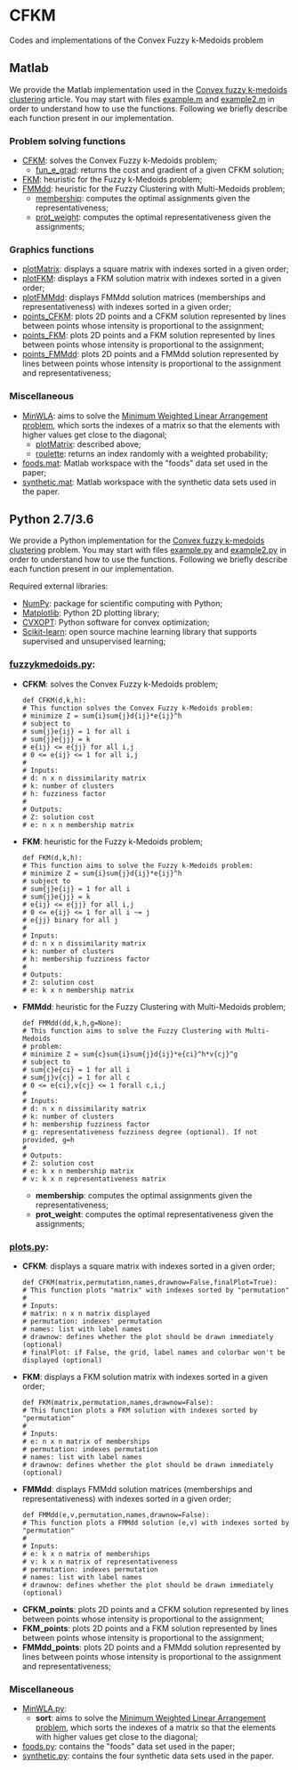 # CFKM
Codes and implementations of the Convex Fuzzy k-Medoids problem

## Matlab
We provide the Matlab implementation used in the [Convex fuzzy k-medoids clustering](https://doi.org/10.1016/j.fss.2020.01.001) article. You may start with files [example.m](https://github.com/danielnopinheiro/CFKM/blob/master/matlab/example.m) and [example2.m](https://github.com/danielnopinheiro/CFKM/blob/master/matlab/example2.m) in order to understand how to use the functions. Following we briefly describe each function present in our implementation.

### Problem solving functions
* [CFKM](https://github.com/danielnopinheiro/CFKM/blob/master/matlab/CFKM.m): solves the Convex Fuzzy k-Medoids problem;
  * [fun_e_grad](https://github.com/danielnopinheiro/CFKM/blob/master/matlab/fun_e_grad.m): returns the cost and gradient of a given CFKM solution;
* [FKM](https://github.com/danielnopinheiro/CFKM/blob/master/matlab/FKM.m): heuristic for the Fuzzy k-Medoids problem;
* [FMMdd](https://github.com/danielnopinheiro/CFKM/blob/master/matlab/FMMdd.m): heuristic for the Fuzzy Clustering with Multi-Medoids problem;
  * [membership](https://github.com/danielnopinheiro/CFKM/blob/master/matlab/membership.m): computes the optimal assignments given the representativeness;
  * [prot_weight](https://github.com/danielnopinheiro/CFKM/blob/master/matlab/prot_weight.m): computes the optimal representativeness given the assignments;

### Graphics functions
* [plotMatrix](https://github.com/danielnopinheiro/CFKM/blob/master/matlab/plotMatrix.m): displays a square matrix with indexes sorted in a given order;
* [plotFKM](https://github.com/danielnopinheiro/CFKM/blob/master/matlab/plotFKM.m): displays a FKM solution matrix with indexes sorted in a given order;
* [plotFMMdd](https://github.com/danielnopinheiro/CFKM/blob/master/matlab/plotFMMdd.m): displays FMMdd solution matrices (memberships and representativeness) with indexes sorted in a given order;
* [points_CFKM](https://github.com/danielnopinheiro/CFKM/blob/master/matlab/points_CFKM.m): plots 2D points and a CFKM solution represented by lines between points whose intensity is proportional to the assignment;
* [points_FKM](https://github.com/danielnopinheiro/CFKM/blob/master/matlab/points_FKM.m): plots 2D points and a FKM solution represented by lines between points whose intensity is proportional to the assignment;
* [points_FMMdd](https://github.com/danielnopinheiro/CFKM/blob/master/matlab/points_FMMdd.m): plots 2D points and a FMMdd solution represented by lines between points whose intensity is proportional to the assignment and representativeness;

### Miscellaneous
* [MinWLA](https://github.com/danielnopinheiro/CFKM/blob/master/matlab/MinWLA.m): aims to solve the [Minimum Weighted Linear Arrangement problem](https://doi.org/10.1016/0166-218X(93)E0168-X), which sorts the indexes of a matrix so that the elements with higher values get close to the diagonal;
  * [plotMatrix](https://github.com/danielnopinheiro/CFKM/blob/master/matlab/plotMatrix.m): described above;
  * [roulette](https://github.com/danielnopinheiro/CFKM/blob/master/matlab/roulette.m): returns an index randomly with a weighted probability;
* [foods.mat](https://github.com/danielnopinheiro/CFKM/blob/master/matlab/foods.mat): Matlab workspace with the "foods" data set used in the paper;
* [synthetic.mat](https://github.com/danielnopinheiro/CFKM/blob/master/matlab/synthetic.mat): Matlab workspace with the synthetic data sets used in the paper.

## Python 2.7/3.6
We provide a Python implementation for the [Convex fuzzy k-medoids clustering](https://doi.org/10.1016/j.fss.2020.01.001) problem. You may start with files [example.py](https://github.com/danielnopinheiro/CFKM/blob/master/python/example.py) and [example2.py](https://github.com/danielnopinheiro/CFKM/blob/master/python/example2.py) in order to understand how to use the functions. Following we briefly describe each function present in our implementation.

Required external libraries:
* [NumPy](https://www.numpy.org/): package for scientific computing with Python;
* [Matplotlib](https://matplotlib.org/): Python 2D plotting library;
* [CVXOPT](https://cvxopt.org/): Python software for convex optimization;
* [Scikit-learn](https://scikit-learn.org/stable/index.html): open source machine learning library that supports supervised and unsupervised learning;

### [fuzzykmedoids.py](https://github.com/danielnopinheiro/CFKM/blob/master/python/fuzzykmedoids.py):
* **CFKM**: solves the Convex Fuzzy k-Medoids problem;
  ```
  def CFKM(d,k,h):
  # This function solves the Convex Fuzzy k-Medoids problem:
  # minimize Z = sum{i}sum{j}d{ij}*e{ij}^h
  # subject to
  # sum{j}e{ij} = 1 for all i
  # sum{j}e{jj} = k
  # e{ij} <= e{jj} for all i,j
  # 0 <= e{ij} <= 1 for all i,j
  # 
  # Inputs:
  # d: n x n dissimilarity matrix
  # k: number of clusters
  # h: fuzziness factor
  # 
  # Outputs:
  # Z: solution cost
  # e: n x n membership matrix
  ```
* **FKM**: heuristic for the Fuzzy k-Medoids problem;
  ```
  def FKM(d,k,h):
  # This function aims to solve the Fuzzy k-Medoids problem:
  # minimize Z = sum{i}sum{j}d{ij}*e{ij}^h
  # subject to
  # sum{j}e{ij} = 1 for all i
  # sum{j}e{jj} = k
  # e{ij} <= e{jj} for all i,j
  # 0 <= e{ij} <= 1 for all i ~= j
  # e{jj} binary for all j
  # 
  # Inputs:
  # d: n x n dissimilarity matrix
  # k: number of clusters
  # h: membership fuzziness factor
  # 
  # Outputs:
  # Z: solution cost
  # e: k x n membership matrix
  ```
* **FMMdd**: heuristic for the Fuzzy Clustering with Multi-Medoids problem;
  ```
  def FMMdd(dd,k,h,g=None):
  # This function aims to solve the Fuzzy Clustering with Multi-Medoids
  # problem:
  # minimize Z = sum{c}sum{i}sum{j}d{ij}*e{ci}^h*v{cj}^g
  # subject to
  # sum{c}e{ci} = 1 for all i
  # sum{j}v{cj} = 1 for all c
  # 0 <= e{ci},v{cj} <= 1 forall c,i,j
  # 
  # Inputs:
  # d: n x n dissimilarity matrix
  # k: number of clusters
  # h: membership fuzziness factor
  # g: representativeness fuzziness degree (optional). If not provided, g=h
  # 
  # Outputs:
  # Z: solution cost
  # e: k x n membership matrix
  # v: k x n representativeness matrix
  ```
  * **membership**: computes the optimal assignments given the representativeness;
  * **prot_weight**: computes the optimal representativeness given the assignments;

### [plots.py](https://github.com/danielnopinheiro/CFKM/blob/master/python/plots.py):
* **CFKM**: displays a square matrix with indexes sorted in a given order;
  ```
  def CFKM(matrix,permutation,names,drawnow=False,finalPlot=True):
  # This function plots "matrix" with indexes sorted by "permutation"
  #
  # Inputs:
  # matrix: n x n matrix displayed
  # permutation: indexes' permutation
  # names: list with label names
  # drawnow: defines whether the plot should be drawn immediately (optional)
  # finalPlot: if False, the grid, label names and colorbar won't be displayed (optional)
  ```
* **FKM**: displays a FKM solution matrix with indexes sorted in a given order;
  ```
  def FKM(matrix,permutation,names,drawnow=False):
  # This function plots a FKM solution with indexes sorted by "permutation"
  # 
  # Inputs:
  # e: n x n matrix of memberships
  # permutation: indexes permutation
  # names: list with label names
  # drawnow: defines whether the plot should be drawn immediately (optional)
  ```
* **FMMdd**: displays FMMdd solution matrices (memberships and representativeness) with indexes sorted in a given order;
  ```
  def FMMdd(e,v,permutation,names,drawnow=False):
  # This function plots a FMMdd solution (e,v) with indexes sorted by "permutation"
  # 
  # Inputs:
  # e: k x n matrix of memberships
  # v: k x n matrix of representativeness
  # permutation: indexes permutation
  # names: list with label names
  # drawnow: defines whether the plot should be drawn immediately (optional)
  ```
* **CFKM_points**: plots 2D points and a CFKM solution represented by lines between points whose intensity is proportional to the assignment;
* **FKM_points**: plots 2D points and a FKM solution represented by lines between points whose intensity is proportional to the assignment;
* **FMMdd_points**: plots 2D points and a FMMdd solution represented by lines between points whose intensity is proportional to the assignment and representativeness;

### Miscellaneous
* [MinWLA.py](https://github.com/danielnopinheiro/CFKM/blob/master/python/MinWLA.py):
  * **sort**: aims to solve the [Minimum Weighted Linear Arrangement problem](https://doi.org/10.1016/0166-218X(93)E0168-X), which sorts the indexes of a matrix so that the elements with higher values get close to the diagonal;
* [foods.py](https://github.com/danielnopinheiro/CFKM/blob/master/python/foods.py): contains the "foods" data set used in the paper;
* [synthetic.py](https://github.com/danielnopinheiro/CFKM/blob/master/python/synthetic.py): contains the four synthetic data sets used in the paper.
